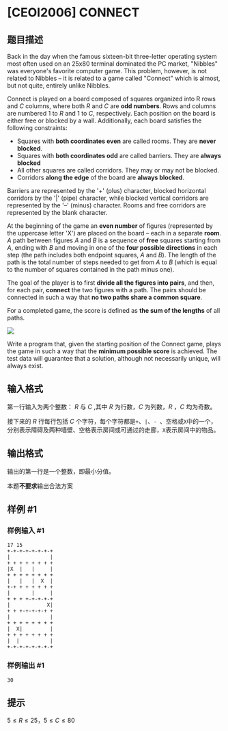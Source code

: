 # [CEOI2006] CONNECT

## 题目描述

Back in the day when the famous sixteen-bit three-letter operating system most often used on an 25x80 terminal dominated the PC market, "Nibbles" was everyone's favorite computer game. This problem, however, is not related to Nibbles – it is related to a game called "Connect" which is almost, but not quite, entirely unlike
Nibbles.

Connect is played on a board composed of squares organized into R rows and $C$ columns, where both $R$ and $C$ are **odd numbers**. Rows and columns are numbered $1$ to $R$ and $1$ to $C$, respectively. Each position on the board
is either free or blocked by a wall. Additionally, each board satisfies the following constraints:

- Squares with **both coordinates even** are called rooms. They are **never blocked**.
- Squares with **both coordinates odd** are called barriers. They are **always blocked**
- All other squares are called corridors. They may or may not be blocked.
- Corridors **along the edge** of the board are **always blocked**.

Barriers are represented by the '+' (plus) character, blocked horizontal corridors by the '|' (pipe) character, while blocked vertical corridors are represented by the '–' (minus) character. Rooms and free corridors are represented by the blank character.

  At the beginning of the game an **even number** of figures (represented by the uppercase letter 'X') are placed on the board – each in a separate **room**. $A$ path between figures $A$ and $B$ is a sequence of **free** squares starting from $A$, ending with $B$ and moving in one of the **four possible directions** in each step (the path includes both endpoint squares, $A$ and $B$). The length of the path is the total number of steps needed to get from $A$ to $B$  (which is equal to the number of squares contained in the path minus one).

  The goal of the player is to first **divide all the figures into pairs**, and then, for each pair, **connect** the two figures with a path. The pairs should be connected in such a way that **no two paths share a common square**.

  For a completed game, the score is defined as **the sum of the lengths** of all paths.

![](https://cdn.luogu.com.cn/upload/image_hosting/3ytczh4t.png)

Write a program that, given the starting position of the Connect game, plays the game in such a way that the **minimum possible score** is achieved.
The test data will guarantee that a solution, although not necessarily unique, will always exist. 





## 输入格式

第一行输入为两个整数： $R$ 与 $C$ ,其中 $R$ 为行数，$C$ 为列数，$R$ ，$C$ 均为奇数。

接下来的 $R$ 行每行包括 $C$ 个字符，每个字符都是`+`、`|`、`- `、空格或`X`中的一个，分别表示障碍及两种墙壁、空格表示房间或可通过的走廊，`X`表示房间中的物品。

## 输出格式

输出的第一行是一个整数，即最小分值。

本题**不要求**输出合法方案

## 样例 #1

### 样例输入 #1
```
17 15
+-+-+-+-+-+-+-+
|             |
+ + + + + + + +
|X  |   |     |
+ + + + + + + +
|   |   |  X  |
+-+ + + + + + +
|       |     |
+ + + +-+-+-+-+
|            X|
+ + +-+-+-+-+ +
|             |
+ + + + + + + +
|  X|         |
+ + + + + + + +
|  |          |
+-+-+-+-+-+-+-+
```

### 样例输出 #1

```
30
```

## 提示

$5 \leqslant R \leqslant 25$，$5 \leqslant C \leqslant 80$
